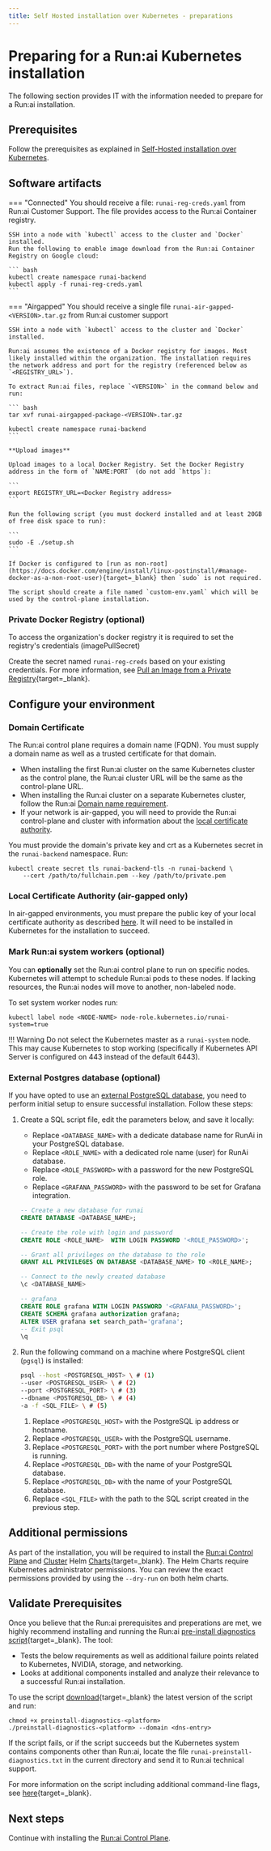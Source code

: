 ```yaml
---
title: Self Hosted installation over Kubernetes - preparations
---
```


# Preparing for a Run:ai Kubernetes installation

The following section provides IT with the information needed to prepare for a Run:ai installation.

## Prerequisites

Follow the prerequisites as explained in [Self-Hosted installation over Kubernetes](prerequisites.md).

## Software artifacts

\=== "Connected" You should receive a file: `runai-reg-creds.yaml` from Run:ai Customer Support. The file provides access to the Run:ai Container registry.

````
SSH into a node with `kubectl` access to the cluster and `Docker` installed.
Run the following to enable image download from the Run:ai Container Registry on Google cloud:

``` bash
kubectl create namespace runai-backend
kubectl apply -f runai-reg-creds.yaml
```
````

\=== "Airgapped" You should receive a single file `runai-air-gapped-<VERSION>.tar.gz` from Run:ai customer support

````
SSH into a node with `kubectl` access to the cluster and `Docker` installed.

Run:ai assumes the existence of a Docker registry for images. Most likely installed within the organization. The installation requires the network address and port for the registry (referenced below as `<REGISTRY_URL>`). 

To extract Run:ai files, replace `<VERSION>` in the command below and run: 

``` bash
tar xvf runai-airgapped-package-<VERSION>.tar.gz

kubectl create namespace runai-backend
```

**Upload images**

Upload images to a local Docker Registry. Set the Docker Registry address in the form of `NAME:PORT` (do not add `https`):

```
export REGISTRY_URL=<Docker Registry address>
```

Run the following script (you must dockerd installed and at least 20GB of free disk space to run): 

```  
sudo -E ./setup.sh
```

If Docker is configured to [run as non-root](https://docs.docker.com/engine/install/linux-postinstall/#manage-docker-as-a-non-root-user){target=_blank} then `sudo` is not required.

The script should create a file named `custom-env.yaml` which will be used by the control-plane installation.
````

### Private Docker Registry (optional)

To access the organization's docker registry it is required to set the registry's credentials (imagePullSecret)

Create the secret named `runai-reg-creds` based on your existing credentials. For more information, see [Pull an Image from a Private Registry](https://kubernetes.io/docs/tasks/configure-pod-container/pull-image-private-registry/){target=\_blank}.

## Configure your environment

### Domain Certificate

The Run:ai control plane requires a domain name (FQDN). You must supply a domain name as well as a trusted certificate for that domain.

* When installing the first Run:ai cluster on the same Kubernetes cluster as the control plane, the Run:ai cluster URL will be the same as the control-plane URL.
* When installing the Run:ai cluster on a separate Kubernetes cluster, follow the Run:ai [Domain name requirement](../../cluster-setup/cluster-prerequisites.md#domain-name-requirement).
* If your network is air-gapped, you will need to provide the Run:ai control-plane and cluster with information about the [local certificate authority](../../../authentication/config/org-cert.md).

You must provide the domain's private key and crt as a Kubernetes secret in the `runai-backend` namespace. Run:

```
kubectl create secret tls runai-backend-tls -n runai-backend \
    --cert /path/to/fullchain.pem --key /path/to/private.pem
```

### Local Certificate Authority (air-gapped only)

In air-gapped environments, you must prepare the public key of your local certificate authority as described [here](../../../authentication/config/org-cert.md). It will need to be installed in Kubernetes for the installation to succeed.

### Mark Run:ai system workers (optional)

You can **optionally** set the Run:ai control plane to run on specific nodes. Kubernetes will attempt to schedule Run:ai pods to these nodes. If lacking resources, the Run:ai nodes will move to another, non-labeled node.

To set system worker nodes run:

```
kubectl label node <NODE-NAME> node-role.kubernetes.io/runai-system=true
```

!!! Warning Do not select the Kubernetes master as a `runai-system` node. This may cause Kubernetes to stop working (specifically if Kubernetes API Server is configured on 443 instead of the default 6443).

### External Postgres database (optional)

If you have opted to use an [external PostgreSQL database](prerequisites.md#external-postgres-database-optional), you need to perform initial setup to ensure successful installation. Follow these steps:

1.  Create a SQL script file, edit the parameters below, and save it locally:

    * Replace `<DATABASE_NAME>` with a dedicate database name for RunAi in your PostgreSQL database.
    * Replace `<ROLE_NAME>` with a dedicated role name (user) for RunAi database.
    * Replace `<ROLE_PASSWORD>` with a password for the new PostgreSQL role.
    * Replace `<GRAFANA_PASSWORD>` with the password to be set for Grafana integration.

    ```sql
    -- Create a new database for runai
    CREATE DATABASE <DATABASE_NAME>; 

    -- Create the role with login and password
    CREATE ROLE <ROLE_NAME>  WITH LOGIN PASSWORD '<ROLE_PASSWORD>'; 

    -- Grant all privileges on the database to the role
    GRANT ALL PRIVILEGES ON DATABASE <DATABASE_NAME> TO <ROLE_NAME>; 

    -- Connect to the newly created database
    \c <DATABASE_NAME> 

    -- grafana
    CREATE ROLE grafana WITH LOGIN PASSWORD '<GRAFANA_PASSWORD>'; 
    CREATE SCHEMA grafana authorization grafana;
    ALTER USER grafana set search_path='grafana';
    -- Exit psql
    \q
    ```
2.  Run the following command on a machine where PostgreSQL client (`pgsql`) is installed:

    ```bash
    psql --host <POSTGRESQL_HOST> \ # (1)
    --user <POSTGRESQL_USER> \ # (2)
    --port <POSTGRESQL_PORT> \ # (3)
    --dbname <POSTGRESQL_DB> \ # (4)
    -a -f <SQL_FILE> \ # (5)
    ```

    1. Replace `<POSTGRESQL_HOST>` with the PostgreSQL ip address or hostname.
    2. Replace `<POSTGRESQL_USER>` with the PostgreSQL username.
    3. Replace `<POSTGRESQL_PORT>` with the port number where PostgreSQL is running.
    4. Replace `<POSTGRESQL_DB>` with the name of your PostgreSQL database.
    5. Replace `<POSTGRESQL_DB>` with the name of your PostgreSQL database.
    6. Replace `<SQL_FILE>` with the path to the SQL script created in the previous step.

## Additional permissions

As part of the installation, you will be required to install the [Run:ai Control Plane](backend.md) and [Cluster](cluster.md) Helm [Charts](https://helm.sh/){target=\_blank}. The Helm Charts require Kubernetes administrator permissions. You can review the exact permissions provided by using the `--dry-run` on both helm charts.

## Validate Prerequisites

Once you believe that the Run:ai prerequisites and preperations are met, we highly recommend installing and running the Run:ai [pre-install diagnostics script](https://github.com/run-ai/preinstall-diagnostics){target=\_blank}. The tool:

* Tests the below requirements as well as additional failure points related to Kubernetes, NVIDIA, storage, and networking.
* Looks at additional components installed and analyze their relevance to a successful Run:ai installation.

To use the script [download](https://github.com/run-ai/preinstall-diagnostics/releases){target=\_blank} the latest version of the script and run:

```
chmod +x preinstall-diagnostics-<platform>
./preinstall-diagnostics-<platform> --domain <dns-entry>
```

If the script fails, or if the script succeeds but the Kubernetes system contains components other than Run:ai, locate the file `runai-preinstall-diagnostics.txt` in the current directory and send it to Run:ai technical support.

For more information on the script including additional command-line flags, see [here](https://github.com/run-ai/preinstall-diagnostics){target=\_blank}.

## Next steps

Continue with installing the [Run:ai Control Plane](backend.md).
